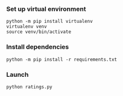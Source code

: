 ### Set up virtual environment

```
python -m pip install virtualenv
virtualenv venv
source venv/bin/activate
```

### Install dependencies

```
python -m pip install -r requirements.txt
```

### Launch

```
python ratings.py
```

